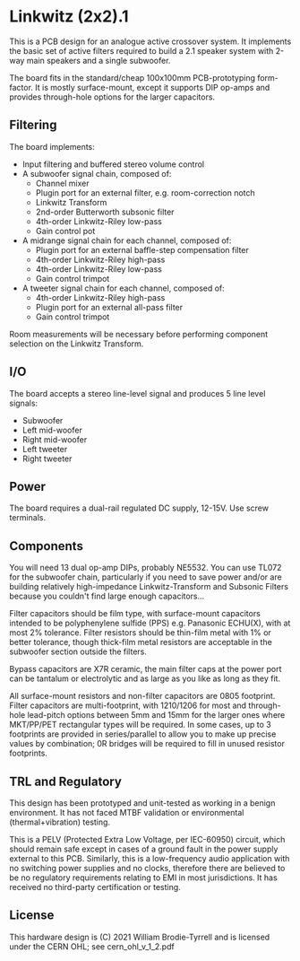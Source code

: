 # Linkwitz (2x2).1

This is a PCB design for an analogue active crossover system.  It implements the basic set of active filters required
to build a 2.1 speaker system with 2-way main speakers and a single subwoofer.

The board fits in the standard/cheap 100x100mm PCB-prototyping form-factor.  It is mostly surface-mount, except it supports 
DIP op-amps and provides through-hole options for the larger capacitors.

## Filtering

The board implements:
* Input filtering and buffered stereo volume control
* A subwoofer signal chain, composed of:
  * Channel mixer
  * Plugin port for an external filter, e.g. room-correction notch
  * Linkwitz Transform
  * 2nd-order Butterworth subsonic filter
  * 4th-order Linkwitz-Riley low-pass
  * Gain control pot
* A midrange signal chain for each channel, composed of:
  * Plugin port for an external baffle-step compensation filter
  * 4th-order Linkwitz-Riley high-pass
  * 4th-order Linkwitz-Riley low-pass
  * Gain control trimpot
* A tweeter signal chain for each channel, composed of:
  * 4th-order Linkwitz-Riley high-pass
  * Plugin port for an external all-pass filter
  * Gain control trimpot

Room measurements will be necessary before performing component selection on the Linkwitz Transform.

## I/O

The board accepts a stereo line-level signal and produces 5 line level signals:
* Subwoofer
* Left mid-woofer
* Right mid-woofer
* Left tweeter
* Right tweeter

## Power

The board requires a dual-rail regulated DC supply, 12-15V.  Use screw terminals.

## Components

You will need 13 dual op-amp DIPs, probably NE5532.  You can use TL072 for the subwoofer chain, particularly if you need to 
save power and/or are building relatively high-impedance Linkwitz-Transform and Subsonic Filters because you couldn't find 
large enough capacitors...

Filter capacitors should be film type, with surface-mount capacitors intended to be polyphenylene sulfide (PPS) e.g. 
Panasonic ECHU(X), with at most 2% tolerance.  Filter resistors should be thin-film metal with 1% or better tolerance, 
though thick-film metal resistors are acceptable in the subwoofer section outside the filters.

Bypass capacitors are X7R ceramic, the main filter caps at the power port can be tantalum or electrolytic and as large as 
you like as long as they fit.

All surface-mount resistors and non-filter capacitors are 0805 footprint.  Filter capacitors are multi-footprint, with 
1210/1206 for most and through-hole lead-pitch options between 5mm and 15mm for the larger ones where MKT/PP/PET 
rectangular types will be required.  In some cases, up to 3 footprints are provided in series/parallel to allow you to make 
up precise values by combination; 0R bridges will be required to fill in unused resistor footprints.

## TRL and Regulatory

This design has been prototyped and unit-tested as working in a benign environment.  It has not faced MTBF validation 
or environmental (thermal+vibration) testing.

This is a PELV (Protected Extra Low Voltage, per IEC-60950) circuit, which should remain safe except in cases of a ground 
fault in the power supply external to this PCB.  Similarly, this is a low-frequency audio application with no switching 
power supplies and no clocks, therefore there are believed to be no regulatory requirements relating to EMI in most 
jurisdictions.  It has received no third-party certification or testing.

## License

This hardware design is (C) 2021 William Brodie-Tyrrell and is licensed under the CERN OHL; see cern_ohl_v_1_2.pdf
